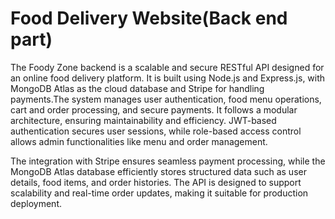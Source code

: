  # Food Delivery Website(Back end part)
 The Foody Zone backend is a scalable and secure RESTful API designed for an online food delivery platform. It is built using Node.js and Express.js, with MongoDB Atlas as the cloud database and Stripe for handling payments.The system manages user authentication, food menu operations, cart and order processing, and secure payments. It follows a modular architecture, ensuring maintainability and efficiency. JWT-based authentication secures user sessions, while role-based access control allows admin functionalities like menu and order management.

The integration with Stripe ensures seamless payment processing, while the MongoDB Atlas database efficiently stores structured data such as user details, food items, and order histories. The API is designed to support scalability and real-time order updates, making it suitable for production deployment.
